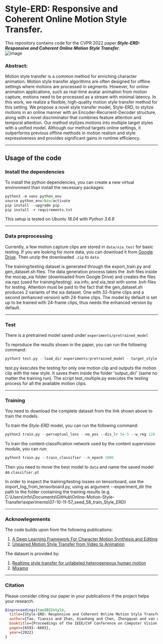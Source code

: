 # Style-ERD: Responsive and Coherent Online Motion Style Transfer.

This repository contains code for the CVPR 2022 paper ***Style-ERD: Responsive and Coherent Online Motion Style Transfer***. <br /> 
![image](./online_transfer.png)

### Abstract:
Motion style transfer is a common method for enriching character animation. Motion style transfer algorithms are often designed for offline settings where motions are processed in segments. However, for online animation applications, such as real-time avatar animation from motion capture, motions need to be processed as a stream with minimal latency. In this work, we realize a flexible, high-quality motion style transfer method for this setting. We propose a novel style transfer model, Style-ERD, to stylize motions in an online manner with an Encoder-Recurrent-Decoder structure, along with a novel discriminator that combines feature attention and temporal attention. Our method stylizes motions into multiple target styles with a unified model. Although our method targets online settings, it outperforms previous offline methods in motion realism and style expressiveness and provides significant gains in runtime efficiency.

---
## Usage of the code

### Install the dependencies
To install the python dependencies, you can create a new virtual environment than install the necessary packages:

```python
python3 -m venv python_env
source python_env/bin/activate
pip install --upgrade pip
pip install -r requirements.txt
```

This setup is tested on *Ubuntu 18.04* with *Python 3.6.9*

---
### Data preprocessing
Currently, a few motion capture clips are stored in `data/xia_test` for basic testing. If you are looking for more data,
you can download it from [Google Drive](https://drive.google.com/file/d/1t5kGoCSjT_kaMBrtcggxVXFmH0bxAMuY/view?usp=sharing).
Then unzip the downloaded `.zip` to `data`

The training/testing dataset is generated through the export_train.py and gen_dataset.sh files. The data generation process takes the .bvh files inside the mocap_xia folder (downloaded from Google Drive) and creates the files xia.npz (used for training/testing). xia.info, and xia_test with some .bvh files for testing. Attention must be paid to the fact that the gen_dataset.sh produces 2 variants of the xia dataset. One with 32-frame clips and a second (enhanced version) with 24-frame clips. The model by default is set up to be trained with 24-frame clips, thus needs the enhanced version by default.

---
### Test

There is a pretrained model saved under `experiments/pretrained_model`

To reproduce the results shown in the paper, you can run the following command:
```python
python3 test.py --load_dir experiments/pretrained_model --target_style proud --input_motion data/xia_test/neutral_01_000_walk.bvh --input_content walk --input_style neutral --no_pos
```
test.py executes the testing for only one motion clip and outputs the motion clip with the new style. It saves them inside the folder 'output_dir/' (same no matter the training run). The script test_multiple.py executes the testing process for all the available motion clips.

---
### Training

You need to download the complete dataset from the link shown above to train the models.

To train the *Style-ERD* model, you can run the following command:
```python
python3 train.py --perceptual_loss --no_pos --dis_lr 5e-5 --w_reg 128 --n_epoch 2000 --tag train_Style_ERD
```

To train the content-classification network used by the content supervision module, you can run:
```python
python3 train.py --train_classifier --n_epoch 1000
```
Then you need to move the best model to `data` and name the saved model as `classifier.pt`

In order to inspect the training/testing losses on tensorboard, use the import_log_from_tensorboard.py, using as argument --experiment_dir the path to the folder containing the training results (e.g. C:\Users\info\Documents\GitHub\Online-Motion-Style-Transfer\experiments\07-10-11-57_seed_58_train_Style_ERD)

---
### Acknowlegements

The code builds upon from the following publications:
1. [A Deep Learning Framework For Character Motion Synthesis and Editing](https://theorangeduck.com/page/deep-learning-framework-character-motion-synthesis-and-editing)
2. [Unpaired Motion Style Transfer from Video to Animation](https://deepmotionediting.github.io/style_transfer)

The dataset is provided by:
1. [Realtime style transfer for unlabeled heterogeneous human motion](http://graphics.cs.cmu.edu/?p=1462)
2. [Mixamo](https://www.mixamo.com/#/)
   
---
### Citation

Please consider citing our paper in your publications if the project helps your research.

```bibtex
@inproceedings{tao2022style,
  title={Style-ERD: Responsive and Coherent Online Motion Style Transfer},
  author={Tao, Tianxin and Zhan, Xiaohang and Chen, Zhongquan and van de Panne, Michiel},
  booktitle={Proceedings of the IEEE/CVF Conference on Computer Vision and Pattern Recognition},
  pages={6593--6603},
  year={2022}
}
```
